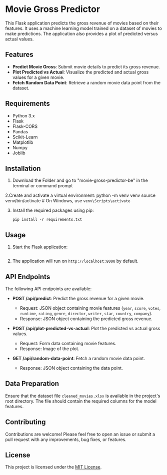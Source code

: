 # Movie Gross Predictor

This Flask application predicts the gross revenue of movies based on their features. It uses a machine learning model trained on a dataset of movies to make predictions. The application also provides a plot of predicted versus actual values.

## Features

- **Predict Movie Gross**: Submit movie details to predict its gross revenue.
- **Plot Predicted vs Actual**: Visualize the predicted and actual gross values for a given movie.
- **Fetch Random Data Point**: Retrieve a random movie data point from the dataset.

## Requirements

- Python 3.x
- Flask
- Flask-CORS
- Pandas
- Scikit-Learn
- Matplotlib
- Numpy
- Joblib

## Installation

1. Download the Folder and go to "movie-gross-predictor-be" in the terminal or command prompt

2.Create and activate a virtual environment:
   python -m venv venv
   source venv/bin/activate  # On Windows, use `venv\Scripts\activate`

3. Install the required packages using pip:

    ```shell
    pip install -r requirements.txt
    ```


## Usage

1. Start the Flask application:

    ```Flask run
    ```

2. The application will run on `http://localhost:8000` by default.

## API Endpoints

The following API endpoints are available:

- **POST /api/predict**: Predict the gross revenue for a given movie.

    - Request: JSON object containing movie features (`year`, `score`, `votes`, `runtime`, `rating`, `genre`, `director`, `writer`, `star`, `country`, `company`).
    - Response: JSON object containing the predicted gross revenue.

- **POST /api/plot-predicted-vs-actual**: Plot the predicted vs actual gross values.

    - Request: Form data containing movie features.
    - Response: Image of the plot.

- **GET /api/random-data-point**: Fetch a random movie data point.

    - Response: JSON object containing the data point.

## Data Preparation

Ensure that the dataset file `cleaned_movies.xlsx` is available in the project's root directory. The file should contain the required columns for the model features.

## Contributing

Contributions are welcome! Please feel free to open an issue or submit a pull request with any improvements, bug fixes, or features.

## License

This project is licensed under the [MIT License](LICENSE).
